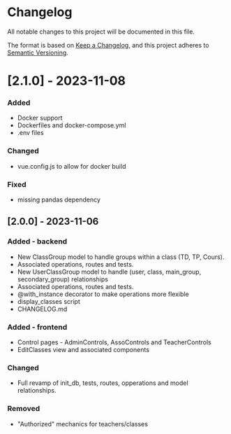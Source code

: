 # Changelog

All notable changes to this project will be documented in this file.

The format is based on [Keep a Changelog](https://keepachangelog.com/en/1.0.0/),
and this project adheres to [Semantic Versioning](https://semver.org/spec/v2.0.0.html).

# [2.1.0] - 2023-11-08
### Added
- Docker support
- Dockerfiles and docker-compose.yml
- .env files

### Changed
- vue.config.js to allow for docker build

### Fixed
- missing pandas dependency


## [2.0.0] - 2023-11-06

### Added - backend

- New ClassGroup model to handle groups within a class (TD, TP, Cours).
- Associated operations, routes and tests.
- New UserClassGroup model to handle (user, class, main_group, secondary_group) relationships
- Associated operations, routes and tests.
- @with_instance decorator to make operations more flexible
- display_classes script
- CHANGELOG.md

### Added - frontend
- Control pages - AdminControls, AssoControls and TeacherControls
- EditClasses view and associated components

### Changed
- Full revamp of init_db, tests, routes, opperations and model relationships.

### Removed
- "Authorized" mechanics for teachers/classes